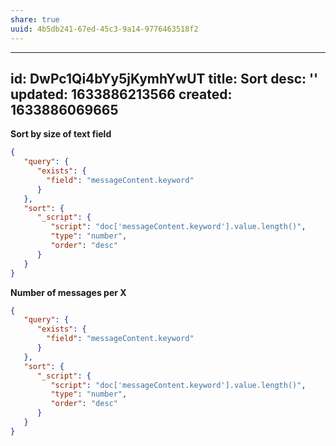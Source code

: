 ```yaml
---
share: true
uuid: 4b5db241-67ed-45c3-9a14-9776463518f2
---
```

---
id: DwPc1Qi4bYy5jKymhYwUT
title: Sort
desc: ''
updated: 1633886213566
created: 1633886069665
---

**Sort by size of text field**

``` json
{
   "query": {
      "exists": {
        "field": "messageContent.keyword"
      }
   },
   "sort": {
      "_script": {
         "script": "doc['messageContent.keyword'].value.length()",
         "type": "number",
         "order": "desc"
      }
   }
}
```

**Number of messages per X**

``` json
{
   "query": {
      "exists": {
        "field": "messageContent.keyword"
      }
   },
   "sort": {
      "_script": {
         "script": "doc['messageContent.keyword'].value.length()",
         "type": "number",
         "order": "desc"
      }
   }
}
```
